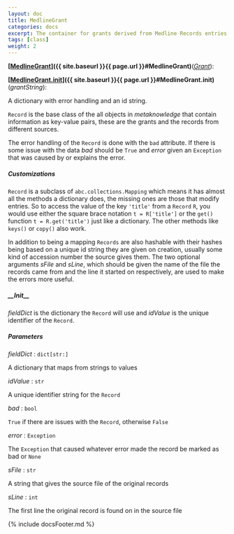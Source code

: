 ```yaml
---
layout: doc
title: MedlineGrant
categories: docs
excerpt: The container for grants derived from Medline Records entries
tags: [class]
weight: 2
---
```

<a name="MedlineGrant"></a>
<a name="MedlineGrant"></a><small></small>**[<ins>MedlineGrant</ins>]({{ site.baseurl }}{{ page.url }}#MedlineGrant)**(_<a href="#Grant"><u style="border-bottom: .5px dashed gray;">Grant</u></a>_):

<a name="MedlineGrant.__init__"></a><small></small>**[<ins>MedlineGrant.__init__</ins>]({{ site.baseurl }}{{ page.url }}#MedlineGrant.__init__)**(_grantString_):

A dictionary with error handling and an id string.

`Record` is the base class of the all objects in _metaknowledge_ that contain information as key-value pairs, these are the grants and the records from different sources.

The error handling of the `Record` is done with the `bad` attribute. If there is some issue with the data _bad_ should be `True` and _error_ given an `Exception` that was caused by or explains the error.

##### Customizations

`Record` is a subclass of `abc.collections.Mapping` which means it has almost all the methods a dictionary does, the missing ones are those that modify entries. So to access the value of the key `'title'` from a `Record` `R`, you would use either the square brace notation `t = R['title']` or the `get()` function `t = R.get('title')` just like a dictionary. The other methods like `keys()` or `copy()` also work.

In addition to being a mapping `Records` are also hashable with their hashes being based on a unique id string they are given on creation, usually some kind of accession number the source gives them. The two optional arguments _sFile_ and _sLine_, which should be given the name of the file the records came from and the line it started on respectively, are used to make the errors more useful.

##### \_\_Init\_\_

_fieldDict_ is the dictionary the `Record` will use and _idValue_ is the unique identifier of the `Record`.

##### Parameters

_fieldDict_ : `dict[str:]`

 A dictionary that maps from strings to values

_idValue_ : `str`

 A unique identifier string for the `Record`

_bad_ : `bool`

 `True` if there are issues with the `Record`, otherwise `False`

_error_ : `Exception`

 The `Exception` that caused whatever error made the record be marked as bad or `None`

_sFile_ : `str`

 A string that gives the source file of the original records

_sLine_ : `int`

 The first line the original record is found on in the source file



{% include docsFooter.md %}